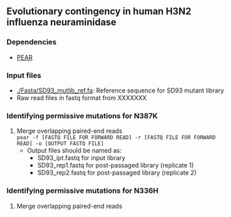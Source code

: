## Evolutionary contingency in human H3N2 influenza neuraminidase   

### Dependencies    
* [PEAR](https://github.com/tseemann/PEAR)

### Input files   
* [./Fasta/SD93_mutlib_ref.fa](./Fasta/SD93_mutlib_ref.fa): Reference sequence for SD93 mutant library
* Raw read files in fastq format from XXXXXXX

### Identifying permissive mutations for N387K
1. Merge overlapping paired-end reads   
```pear -f [FASTQ FILE FOR FORWARD READ] -r [FASTQ FILE FOR FORWARD READ] -o [OUTPUT FASTQ FILE]```
    - Output files should be named as:
      - SD93_ipt.fastq for input library
      - SD93_rep1.fastq for post-passaged library (replicate 1)
      - SD93_rep2.fastq for post-passaged library (replicate 2)

### Identifying permissive mutations for N336H
1. Merge overlapping paired-end reads

